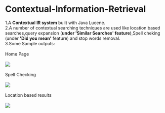 # Contextual-Information-Retrieval

1.A <b>Contextual IR system</b> built with Java Lucene. <br>
2.A number of contextual searching techniques are used like location based searches,query expansion (<b>under 'Similar Searches' feature</b>),Spell cheking (under <b>'Did you mean'</b> feature) and stop words removal.<br>
3.Some Sample outputs:
<br><br>Home Page<br><br>
<img src="https://user-images.githubusercontent.com/35894429/43991962-707c8e22-9d94-11e8-9efb-f1619934ca6e.jpg">
<br><br>Spell Checking<br><br>
<img src="https://user-images.githubusercontent.com/35894429/43991943-2294ba4a-9d94-11e8-83f8-4ad66bd838b2.jpg">
<br><br>Location based results <br><br>
<img src="https://user-images.githubusercontent.com/35894429/43991941-2231c41c-9d94-11e8-9ae3-3648e6072273.jpg">



